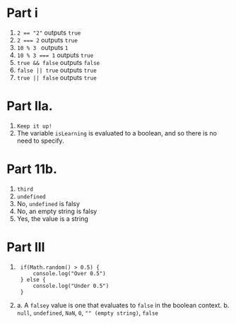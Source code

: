 # Part i
1. `2 == "2"` outputs `true`
2. `2 === 2` outputs `true`
3. `10 % 3 ` outputs `1`
4. `10 % 3 === 1` outputs `true`
5. `true && false` outputs `false`
6. `false || true` outputs `true`
7. `true || false` outputs `true`

# Part IIa.
1. `Keep it up!`
2. The variable `isLearning` is evaluated to a boolean, and so there is no need to specify.

# Part 11b.
1. `third`
2. `undefined`
3. No, `undefined` is falsy
4. No, an empty string is falsy
5. Yes, the value is a string

# Part III

1. ```
	if(Math.random() > 0.5) {
		console.log("Over 0.5")
	} else {
		console.log("Under 0.5")
	}
	```
2. a.  A `falsey` value is one that evaluates to `false` in the boolean context. 
b. `null`, `undefined`, `NaN`, `0`, `"" (empty string)`, `false`
